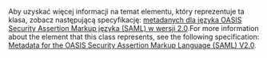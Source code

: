 <span data-ttu-id="71ebd-101">Aby uzyskać więcej informacji na temat elementu, który reprezentuje ta klasa, zobacz następującą specyfikację: [metadanych dla języka OASIS Security Assertion Markup języka (SAML) w wersji 2.0](https://go.microsoft.com/fwlink/?LinkId=231291).</span><span class="sxs-lookup"><span data-stu-id="71ebd-101">For more information about the element that this class represents, see the following specification: [Metadata for the OASIS Security Assertion Markup Language (SAML) V2.0](https://go.microsoft.com/fwlink/?LinkId=231291).</span></span>